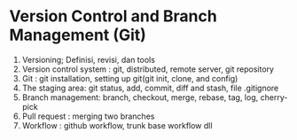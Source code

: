 # Version Control and Branch Management (Git)

1. Versioning; Definisi, revisi, dan tools
2. Version control system : git, distributed, remote server, git repository
3. Git : git installation, setting up git(git init, clone, and config)
4. The staging area: git status, add, commit, diff and stash, file .gitignore
5. Branch management: branch, checkout, merge, rebase, tag, log, cherry-pick
6. Pull request : merging two branches
7. Workflow : github workflow, trunk base workflow dll
